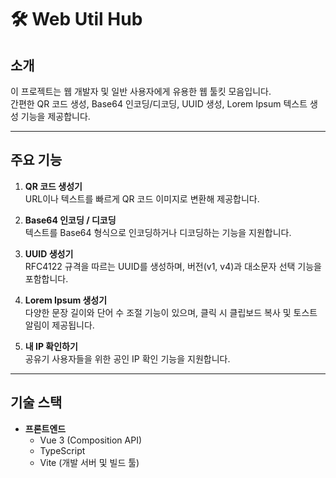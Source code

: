 # 🛠️ Web Util Hub

## 소개
이 프로젝트는 웹 개발자 및 일반 사용자에게 유용한 웹 툴킷 모음입니다.  
간편한 QR 코드 생성, Base64 인코딩/디코딩, UUID 생성, Lorem Ipsum 텍스트 생성 기능을 제공합니다.

---

## 주요 기능


1. **QR 코드 생성기**  
   URL이나 텍스트를 빠르게 QR 코드 이미지로 변환해 제공합니다.

2. **Base64 인코딩 / 디코딩**  
   텍스트를 Base64 형식으로 인코딩하거나 디코딩하는 기능을 지원합니다.

3. **UUID 생성기**  
   RFC4122 규격을 따르는 UUID를 생성하며, 버전(v1, v4)과 대소문자 선택 기능을 포함합니다.

4. **Lorem Ipsum 생성기**  
   다양한 문장 길이와 단어 수 조절 기능이 있으며, 클릭 시 클립보드 복사 및 토스트 알림이 제공됩니다.

4. **내 IP 확인하기**  
   공유기 사용자들을 위한 공인 IP 확인 기능을 지원합니다.

---

## 기술 스택

- **프론트엔드**  
  - Vue 3 (Composition API)  
  - TypeScript  
  - Vite (개발 서버 및 빌드 툴)  

